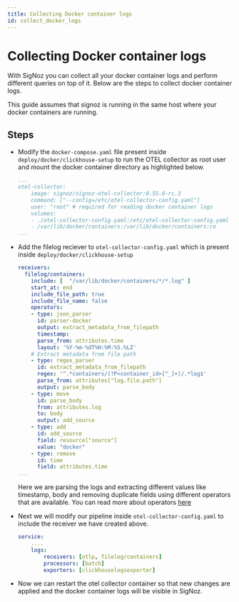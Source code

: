 ```yaml
---
title: Collecting Docker container logs
id: collect_docker_logs
---
```


# Collecting Docker container logs

With SigNoz you can collect all your docker container logs and perform different queries on top of it.
Below are the steps to collect docker container logs.

This guide assumes that signoz is running in the same host where your docker containers are running.

## Steps
* Modify the `docker-compose.yaml` file present inside `deploy/docker/clickhouse-setup` to run the OTEL collector as root user and mount the docker container directory as highlighted below.
    ```yaml {5,8}
    ...
    otel-collector:
        image: signoz/signoz-otel-collector:0.55.0-rc.3
        command: ["--config=/etc/otel-collector-config.yaml"]
        user: "root" # required for reading docker container logs
        volumes:
        - ./otel-collector-config.yaml:/etc/otel-collector-config.yaml
        - /var/lib/docker/containers:/var/lib/docker/containers:ro
    ...
    ```

* Add the filelog reciever to `otel-collector-config.yaml` which is present inside `deploy/docker/clickhouse-setup`
    ```yaml {2-31}
    receivers:
      filelog/containers:
        include: [  "/var/lib/docker/containers/*/*.log" ]
        start_at: end
        include_file_path: true
        include_file_name: false
        operators:
        - type: json_parser
          id: parser-docker
          output: extract_metadata_from_filepath
          timestamp:
          parse_from: attributes.time
          layout: '%Y-%m-%dT%H:%M:%S.%LZ'
        # Extract metadata from file path
        - type: regex_parser
          id: extract_metadata_from_filepath
          regex: '^.*containers/(?P<container_id>[^_]+)/.*log$'
          parse_from: attributes["log.file.path"]
          output: parse_body
        - type: move
          id: parse_body
          from: attributes.log
          to: body
          output: add_source
        - type: add
          id: add_source
          field: resource["source"]
          value: "docker"
        - type: remove
          id: time
          field: attributes.time
    ...
    ```
    Here we are parsing the logs and extracting different values like timestamp, body and removing duplicate fields using different operators that are available.
    You can read more about operators [here](./logs.md#operators-for-parsing-and-manipulating-logs)

* Next we will modify our pipeline inside `otel-collector-config.yaml` to include the receiver we have created above.
    ```yaml {4}
    service:
        ....
        logs:
            receivers: [otlp, filelog/containers]
            processors: [batch]
            exporters: [clickhouselogsexporter]
    ```

* Now we can restart the otel collector container so that new changes are applied and the docker container logs will be visible in SigNoz.
